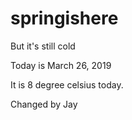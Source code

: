 # springishere
But it's still cold

Today is March 26, 2019

It is 8 degree celsius today.

Changed by Jay

